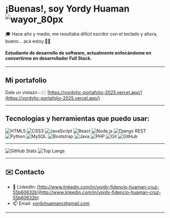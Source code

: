 # ¡Buenas!, soy Yordy Huaman ![wayor_80px](https://github.com/user-attachments/assets/089fbfff-2f50-468b-82b9-7a8c660c6e7f)


🎓 Hace año y medio, me resultaba difícil escribir con el teclado y ahora, bueno... acá estoy.🥸🚀

#### Estudiante de desarrollo de software, actualmente enfocándome en convertirme en desarrollador Full Stack.

---

## Mi portafolio

Dale un vistazo 👉🏼 [https://yordyhc-portafolio-2025.vercel.app/](https://yordyhc-portafolio-2025.vercel.app/)

---

## Tecnologías y herramientas que puedo usar:

![HTML5](https://img.shields.io/badge/-HTML5-E34F26?logo=html5&logoColor=fff&style=flat-square)
![CSS3](https://img.shields.io/badge/-CSS3-1572B6?logo=css&logoColor=fff&style=flat-square)
![JavaScript](https://img.shields.io/badge/-JavaScript-F7DF1E?logo=javascript&logoColor=000&style=flat-square)
![React](https://img.shields.io/badge/-React-61DAFB?logo=react&logoColor=000&style=flat-square)
![Node.js](https://img.shields.io/badge/-Node.js-339933?logo=nodedotjs&logoColor=fff&style=flat-square)
![Django REST](https://img.shields.io/badge/-Django%20REST-092E20?logo=django&logoColor=fff&style=flat-square)
![Python](https://img.shields.io/badge/-Python-3776AB?logo=python&logoColor=fff&style=flat-square)
![MySQL](https://img.shields.io/badge/-MySQL-4479A1?logo=mysql&logoColor=fff&style=flat-square)
![Bootstrap](https://img.shields.io/badge/-Bootstrap-7952B3?logo=bootstrap&logoColor=fff&style=flat-square)
![Java](https://img.shields.io/badge/-Java-007396?logo=java&logoColor=fff&style=flat-square)
![PHP](https://img.shields.io/badge/-PHP-777BB4?logo=php&logoColor=fff&style=flat-square)
![Git](https://img.shields.io/badge/-Git-F05032?logo=git&logoColor=fff&style=flat-square)
![GitHub](https://img.shields.io/badge/-GitHub-181717?logo=github&logoColor=fff&style=flat-square)

---

![GitHub Stats](https://github-readme-stats.vercel.app/api?username=YordyHc&show_icons=true&theme=radical)
![Top Langs](https://github-readme-stats.vercel.app/api/top-langs/?username=YordyHc&layout=compact&theme=github_dark)

---

## ✉️ Contacto

- 💼 LinkedIn: [http://www.linkedin.com/in/yordy-fidencio-huaman-cruz-55b60632b](http://www.linkedin.com/in/yordy-fidencio-huaman-cruz-55b60632b)
- 📫 Email: [yordyhuamanc@gmail.com](mailto:yordyhuamanc@gmail.com)
  
---

<!--
**YordyHc/YordyHc** is a ✨ _special_ ✨ repository because its `README.md` (this file) appears on your GitHub profile.

Here are some ideas to get you started:

- 🔭 I’m currently working on ...
- 🌱 I’m currently learning ...
- 👯 I’m looking to collaborate on ...
- 🤔 I’m looking for help with ...
- 💬 Ask me about ...
- 📫 How to reach me: ...
- 😄 Pronouns: ...
- ⚡ Fun fact: ...
-->
